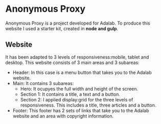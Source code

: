 
# Anonymous Proxy

Anonymous Proxy  is a project developed for Adalab. To produce this website I used a starter kit, created in **node and gulp**. 

## Website

It has been adapted to 3 levels of responsiveness:mobile, tablet and desktop. This website consists of 3 main areas and 3 subareas: 

- Header: In this case is a menu button that takes you to the Adalab website.
- Main: It contains 3 subareas:
   - Hero: It ocupyes the full width and height of the screen.
   - Section 1: It contains a title, a text and a button.
   - Section 2: I applied display:grid for the three levels of responsiveness. This includes a title, three articles and a button.
- Footer: This footer has 2 sets of links that take you to the Adalab website and an area with copyright information.

